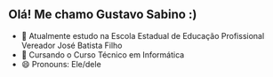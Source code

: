 ## Olá! Me chamo Gustavo Sabino :)

- 🔭 Atualmente estudo na Escola Estadual de Educação Profissional Vereador José Batista Filho
- 🌱 Cursando o Curso Técnico em Informática
- 😄 Pronouns: Ele/dele

